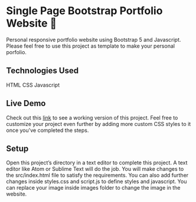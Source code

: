 # Single Page Bootstrap Portfolio Website 📃
Personal responsive portfolio website using Bootstrap 5 and Javascript. Please feel free to use this project as template to make your personal porfolio.

## Technologies Used
HTML
CSS
Javascript

## Live Demo
Check out this [link](https://sreebootstrap.netlify.app 'Open Website') to see a working version of this project. Feel free to customize your project even further by adding more custom CSS styles to it once you've completed the steps.

## Setup
Open this project’s directory in a text editor to complete this project. A text editor like Atom or Sublime Text will do the job. You will make changes to the src/index.html file to satisfy the requirements. You can also add further changes inside styles.css and script.js to define styles and javascript.
You can replace your image inside images folder to change the image in the website.
